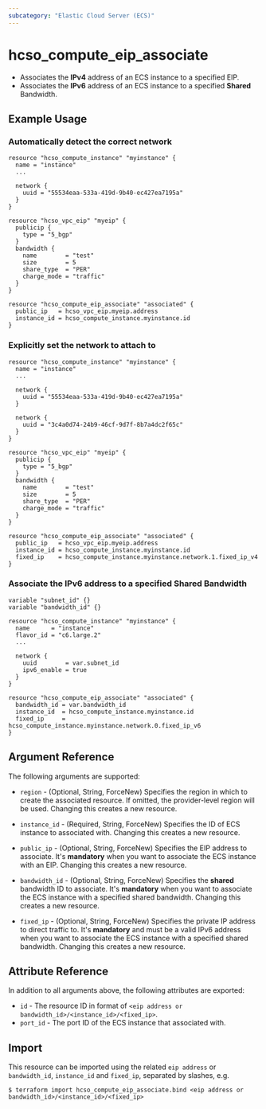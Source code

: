 ```yaml
---
subcategory: "Elastic Cloud Server (ECS)"
---
```


# hcso_compute_eip_associate

* Associates the **IPv4** address of an ECS instance to a specified EIP.
* Associates the **IPv6** address of an ECS instance to a specified **Shared** Bandwidth.

## Example Usage

### Automatically detect the correct network

```hcl
resource "hcso_compute_instance" "myinstance" {
  name = "instance"
  ...

  network {
    uuid = "55534eaa-533a-419d-9b40-ec427ea7195a"
  }
}

resource "hcso_vpc_eip" "myeip" {
  publicip {
    type = "5_bgp"
  }
  bandwidth {
    name        = "test"
    size        = 5
    share_type  = "PER"
    charge_mode = "traffic"
  }
}

resource "hcso_compute_eip_associate" "associated" {
  public_ip   = hcso_vpc_eip.myeip.address
  instance_id = hcso_compute_instance.myinstance.id
}
```

### Explicitly set the network to attach to

```hcl
resource "hcso_compute_instance" "myinstance" {
  name = "instance"
  ...

  network {
    uuid = "55534eaa-533a-419d-9b40-ec427ea7195a"
  }

  network {
    uuid = "3c4a0d74-24b9-46cf-9d7f-8b7a4dc2f65c"
  }
}

resource "hcso_vpc_eip" "myeip" {
  publicip {
    type = "5_bgp"
  }
  bandwidth {
    name        = "test"
    size        = 5
    share_type  = "PER"
    charge_mode = "traffic"
  }
}

resource "hcso_compute_eip_associate" "associated" {
  public_ip   = hcso_vpc_eip.myeip.address
  instance_id = hcso_compute_instance.myinstance.id
  fixed_ip    = hcso_compute_instance.myinstance.network.1.fixed_ip_v4
}
```

### Associate the IPv6 address to a specified Shared Bandwidth

```hcl
variable "subnet_id" {}
variable "bandwidth_id" {}

resource "hcso_compute_instance" "myinstance" {
  name      = "instance"
  flavor_id = "c6.large.2"
  ...

  network {
    uuid        = var.subnet_id
    ipv6_enable = true
  }
}

resource "hcso_compute_eip_associate" "associated" {
  bandwidth_id = var.bandwidth_id
  instance_id  = hcso_compute_instance.myinstance.id
  fixed_ip     = hcso_compute_instance.myinstance.network.0.fixed_ip_v6
}
```

## Argument Reference

The following arguments are supported:

* `region` - (Optional, String, ForceNew) Specifies the region in which to create the associated resource.
  If omitted, the provider-level region will be used. Changing this creates a new resource.

* `instance_id` - (Required, String, ForceNew) Specifies the ID of ECS instance to associated with.
  Changing this creates a new resource.

* `public_ip` - (Optional, String, ForceNew) Specifies the EIP address to associate. It's **mandatory**
  when you want to associate the ECS instance with an EIP. Changing this creates a new resource.

* `bandwidth_id` - (Optional, String, ForceNew) Specifies the **shared** bandwidth ID to associate.
  It's **mandatory** when you want to associate the ECS instance with a specified shared bandwidth.
  Changing this creates a new resource.

* `fixed_ip` - (Optional, String, ForceNew) Specifies the private IP address to direct traffic to. It's **mandatory**
  and must be a valid IPv6 address when you want to associate the ECS instance with a specified shared bandwidth.
  Changing this creates a new resource.

## Attribute Reference

In addition to all arguments above, the following attributes are exported:

* `id` - The resource ID in format of `<eip address or bandwidth_id>/<instance_id>/<fixed_ip>`.
* `port_id` - The port ID of the ECS instance that associated with.

## Import

This resource can be imported using the related `eip address` or `bandwidth_id`, `instance_id` and `fixed_ip`,
separated by slashes, e.g.

```shell
$ terraform import hcso_compute_eip_associate.bind <eip address or bandwidth_id>/<instance_id>/<fixed_ip>
```

